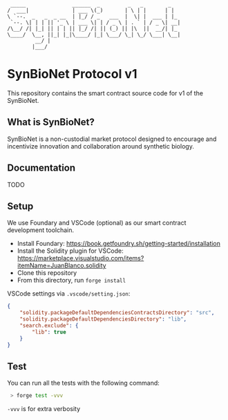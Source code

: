 ```
 _____               ______  _         _   _        _   
/  ___|              | ___ \(_)       | \ | |      | |  
\ `--.  _   _  _ __  | |_/ / _   ___  |  \| |  ___ | |_ 
 `--. \| | | || '_ \ | ___ \| | / _ \ | . ` | / _ \| __|
/\__/ /| |_| || | | || |_/ /| || (_) || |\  ||  __/| |_ 
\____/  \__, ||_| |_|\____/ |_| \___/ \_| \_/ \___| \__|
         __/ |                                          
        |___/                                                 
```
# SynBioNet Protocol v1
This repository contains the smart contract source code for v1 of the SynBioNet.

## What is SynBioNet?
SynBioNet is a non-custodial market protocol designed to encourage and incentivize innovation and collaboration around synthetic biology.

## Documentation
TODO

## Setup 
We use Foundary and VSCode (optional) as our smart contract development toolchain.
* Install Foundary: https://book.getfoundry.sh/getting-started/installation
* Install the Solidity plugin for VSCode: https://marketplace.visualstudio.com/items?itemName=JuanBlanco.solidity
* Clone this repository
* From this directory, run `forge install`

VSCode settings via `.vscode/setting.json`:
```json
{
    "solidity.packageDefaultDependenciesContractsDirectory": "src",
    "solidity.packageDefaultDependenciesDirectory": "lib",
    "search.exclude": {
        "lib": true
    }
}
```
## Test
You can run all the tests with the following command:

```bash
 > forge test -vvv
```
`-vvv` is for extra verbosity
